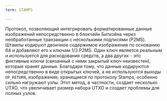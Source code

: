 ```yaml
---
term: STAMPS

---
```

Протокол, позволяющий интегрировать форматированные данные изображений непосредственно в блокчейн Биткойна через необработанные транзакции с несколькими подписями (P2MS). Штампы кодируют двоичное содержимое изображения по основанию 64 и добавляют его к ключам 1/3 P2MS. Один ключ является реальным и используется для расходования средств, а два других - это фиктивные ключи (связанный с ними закрытый ключ неизвестен), которые хранят данные. Благодаря тому, что данные кодируются непосредственно в виде открытых ключей, а не используются выходы `OP_RETURN`, изображения, хранящиеся по протоколу Stamps, особенно сильно нагружают узлы. Этот метод, в частности, создает несколько UTXO, что увеличивает размер набора UTXO и создает проблемы для полных узлов.